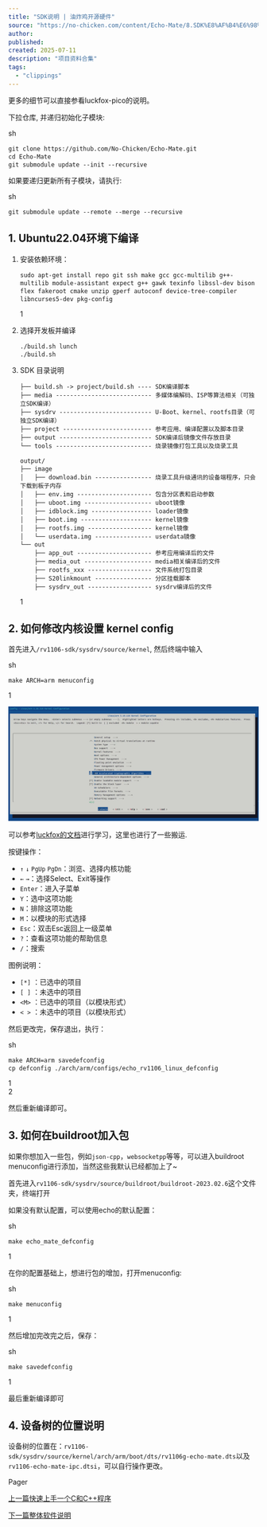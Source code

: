 ```yaml
---
title: "SDK说明 | 油炸鸡开源硬件"
source: "https://no-chicken.com/content/Echo-Mate/8.SDK%E8%AF%B4%E6%98%8E.html"
author:
published:
created: 2025-07-11
description: "项目资料合集"
tags:
  - "clippings"
---
```



更多的细节可以直接参看luckfox-pico的说明。

下拉仓库, 并递归初始化子模块:

sh
```
git clone https://github.com/No-Chicken/Echo-Mate.git
cd Echo-Mate
git submodule update --init --recursive
```



如果要递归更新所有子模块，请执行:

sh
```
git submodule update --remote --merge --recursive
```

## 1\. Ubuntu22.04环境下编译 [​](https://no-chicken.com/content/Echo-Mate/#_1-ubuntu22-04%E7%8E%AF%E5%A2%83%E4%B8%8B%E7%BC%96%E8%AF%91)

1. 安装依赖环境：
	```
	sudo apt-get install repo git ssh make gcc gcc-multilib g++-multilib module-assistant expect g++ gawk texinfo libssl-dev bison flex fakeroot cmake unzip gperf autoconf device-tree-compiler libncurses5-dev pkg-config
	```
	1
2. 选择开发板并编译
	```
	./build.sh lunch
	./build.sh
	```

3. SDK 目录说明
	```
	├── build.sh -> project/build.sh ---- SDK编译脚本
	├── media --------------------------- 多媒体编解码、ISP等算法相关（可独立SDK编译）
	├── sysdrv -------------------------- U-Boot、kernel、rootfs目录（可独立SDK编译）
	├── project ------------------------- 参考应用、编译配置以及脚本目录
	├── output -------------------------- SDK编译后镜像文件存放目录
	└── tools --------------------------- 烧录镜像打包工具以及烧录工具
	```

	```
	output/
	├── image
	│   ├── download.bin ---------------- 烧录工具升级通讯的设备端程序，只会下载到板子内存
	│   ├── env.img --------------------- 包含分区表和启动参数
	│   ├── uboot.img ------------------- uboot镜像
	│   ├── idblock.img ----------------- loader镜像
	│   ├── boot.img -------------------- kernel镜像
	│   ├── rootfs.img ------------------ kernel镜像
	│   └── userdata.img ---------------- userdata镜像
	└── out
	    ├── app_out --------------------- 参考应用编译后的文件
	    ├── media_out ------------------- media相关编译后的文件
	    ├── rootfs_xxx ------------------ 文件系统打包目录
	    ├── S20linkmount ---------------- 分区挂载脚本
	    ├── sysdrv_out ------------------ sysdrv编译后的文件
	```
	1  

## 2\. 如何修改内核设置 kernel config [​](https://no-chicken.com/content/Echo-Mate/#_2-%E5%A6%82%E4%BD%95%E4%BF%AE%E6%94%B9%E5%86%85%E6%A0%B8%E8%AE%BE%E7%BD%AE-kernel-config)

首先进入`/rv1106-sdk/sysdrv/source/kernel`, 然后终端中输入

sh
```
make ARCH=arm menuconfig
```

1  

![RV1106（桌面机器人Echo）/资料库/油炸鸡开源文档/非pdf保存/assets/7、SDK说明/file-20250810171807293.png](assets/7、SDK说明/file-20250810171807293.png)

可以参考[luckfox的文档](https://wiki.luckfox.com/zh/Luckfox-Pico/Luckfox-Pico-SDK#6-%E5%86%85%E6%A0%B8%E9%85%8D%E7%BD%AE)进行学习，这里也进行了一些搬运.

按键操作：

- `↑` `↓` `PgUp` `PgDn`：浏览、选择内核功能
- `←` `→`：选择Select、Exit等操作
- `Enter`：进入子菜单
- `Y`：选中这项功能
- `N`：排除这项功能
- `M`：以模块的形式选择
- `Esc`：双击Esc返回上一级菜单
- `?`：查看这项功能的帮助信息
- `/`：搜索

图例说明：

- `[*]` ：已选中的项目
- `[ ]` ：未选中的项目
- `<M>` ：已选中的项目（以模块形式）
- `< >` ：未选中的项目（以模块形式）

然后更改完，保存退出，执行：

sh
```
make ARCH=arm savedefconfig
cp defconfig ./arch/arm/configs/echo_rv1106_linux_defconfig
```

1  
2  

然后重新编译即可。

## 3\. 如何在buildroot加入包 [​](https://no-chicken.com/content/Echo-Mate/#_3-%E5%A6%82%E4%BD%95%E5%9C%A8buildroot%E5%8A%A0%E5%85%A5%E5%8C%85)

如果你想加入一些包，例如`json-cpp`，`websocketpp`等等，可以进入buildroot menuconfig进行添加，当然这些我默认已经都加上了~

首先进入`rv1106-sdk/sysdrv/source/buildroot/buildroot-2023.02.6`这个文件夹，终端打开

如果没有默认配置，可以使用echo的默认配置：

sh
```
make echo_mate_defconfig
```

1  

在你的配置基础上，想进行包的增加，打开menuconfig:

sh
```
make menuconfig
```

1  

然后增加完改完之后，保存：

sh
```
make savedefconfig
```

1  

最后重新编译即可

## 4\. 设备树的位置说明 [​](https://no-chicken.com/content/Echo-Mate/#_4-%E8%AE%BE%E5%A4%87%E6%A0%91%E7%9A%84%E4%BD%8D%E7%BD%AE%E8%AF%B4%E6%98%8E)

设备树的位置在：`rv1106-sdk/sysdrv/source/kernel/arch/arm/boot/dts/rv1106g-echo-mate.dts`以及`rv1106-echo-mate-ipc.dtsi`，可以自行操作更改。

Pager

[上一篇快速上手一个C和C++程序](https://no-chicken.com/content/Echo-Mate/7.Linux%E5%9F%BA%E7%A1%80%E7%9F%A5%E8%AF%86/7.4.%E5%BF%AB%E9%80%9F%E4%B8%8A%E6%89%8B%E4%B8%80%E4%B8%AAC%E5%92%8CC++%E7%A8%8B%E5%BA%8F.html)

[下一篇整体软件说明](https://no-chicken.com/content/Echo-Mate/9.%E8%BD%AF%E4%BB%B6%E8%AF%B4%E6%98%8E.html)